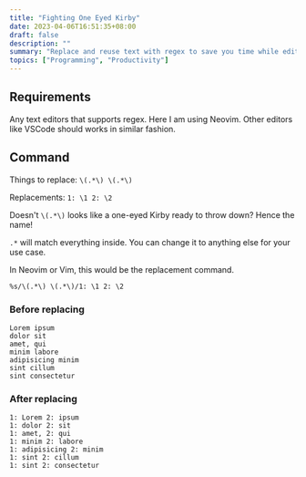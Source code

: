 ```yaml
---
title: "Fighting One Eyed Kirby"
date: 2023-04-06T16:51:35+08:00
draft: false
description: ""
summary: "Replace and reuse text with regex to save you time while editing codes or texts."
topics: ["Programming", "Productivity"]
---
```


## Requirements

Any text editors that supports regex. Here I am using Neovim. Other editors
like VSCode should works in similar fashion.

## Command

Things to replace: `\(.*\) \(.*\)`

Replacements: `1: \1 2: \2`

Doesn't `\(.*\)` looks like a one-eyed Kirby ready to throw down? Hence the
name!

`.*` will match everything inside. You can change it to anything else for your
use case.

In Neovim or Vim, this would be the replacement command.
```
%s/\(.*\) \(.*\)/1: \1 2: \2
```

### Before replacing
```
Lorem ipsum
dolor sit
amet, qui
minim labore
adipisicing minim
sint cillum
sint consectetur
```

### After replacing
```
1: Lorem 2: ipsum
1: dolor 2: sit
1: amet, 2: qui
1: minim 2: labore
1: adipisicing 2: minim
1: sint 2: cillum
1: sint 2: consectetur
```
